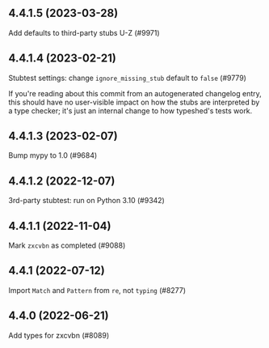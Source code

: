 ## 4.4.1.5 (2023-03-28)

Add defaults to third-party stubs U-Z (#9971)

## 4.4.1.4 (2023-02-21)

Stubtest settings: change `ignore_missing_stub` default to `false` (#9779)

If you're reading about this commit from an autogenerated changelog entry, this should have no user-visible impact on how the stubs are interpreted by a type checker; it's just an internal change to how typeshed's tests work.

## 4.4.1.3 (2023-02-07)

Bump mypy to 1.0 (#9684)

## 4.4.1.2 (2022-12-07)

3rd-party stubtest: run on Python 3.10 (#9342)

## 4.4.1.1 (2022-11-04)

Mark `zxcvbn` as completed (#9088)

## 4.4.1 (2022-07-12)

Import `Match` and `Pattern` from `re`, not `typing` (#8277)

## 4.4.0 (2022-06-21)

Add types for zxcvbn (#8089)

